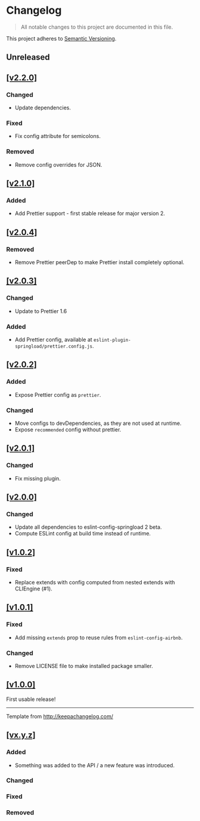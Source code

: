 # Changelog

> All notable changes to this project are documented in this file.

This project adheres to [Semantic Versioning](http://semver.org/spec/v2.0.0.html).

## Unreleased

## [[v2.2.0]](https://github.com/springload/eslint-plugin-springload/releases/tag/v2.2.0)

### Changed

- Update dependencies.

### Fixed

- Fix config attribute for semicolons.

### Removed

- Remove config overrides for JSON.

## [[v2.1.0]](https://github.com/springload/eslint-plugin-springload/releases/tag/v2.1.0)

### Added

- Add Prettier support - first stable release for major version 2.

## [[v2.0.4]](https://github.com/springload/eslint-plugin-springload/releases/tag/v2.0.4)

### Removed

- Remove Prettier peerDep to make Prettier install completely optional.

## [[v2.0.3]](https://github.com/springload/eslint-plugin-springload/releases/tag/v2.0.3)

### Changed

- Update to Prettier 1.6

### Added

- Add Prettier config, available at `eslint-plugin-springload/prettier.config.js`.

## [[v2.0.2]](https://github.com/springload/eslint-plugin-springload/releases/tag/v2.0.2)

### Added

- Expose Prettier config as `prettier`.

### Changed

- Move configs to devDependencies, as they are not used at runtime.
- Expose `recommended` config without prettier.

## [[v2.0.1]](https://github.com/springload/eslint-plugin-springload/releases/tag/v2.0.1)

### Changed

- Fix missing plugin.

## [[v2.0.0]](https://github.com/springload/eslint-plugin-springload/releases/tag/v2.0.0)

### Changed

- Update all dependencies to eslint-config-springload 2 beta.
- Compute ESLint config at build time instead of runtime.

## [[v1.0.2]](https://github.com/springload/eslint-plugin-springload/releases/tag/v1.0.2)

### Fixed

- Replace extends with config computed from nested extends with CLIEngine (#1).

## [[v1.0.1]](https://github.com/springload/eslint-plugin-springload/releases/tag/v1.0.1)

### Fixed

- Add missing `extends` prop to reuse rules from `eslint-config-airbnb`.

### Changed

- Remove LICENSE file to make installed package smaller.

## [[v1.0.0]](https://github.com/springload/eslint-plugin-springload/releases/tag/v1.0.0)

First usable release!

-------------

Template from http://keepachangelog.com/

## [[vx.y.z]](https://github.com/springload/eslint-plugin-springload/releases/tag/x.y.z)

### Added

- Something was added to the API / a new feature was introduced.

### Changed

### Fixed

### Removed
